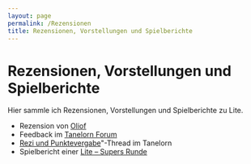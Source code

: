 ```yaml
---
layout: page
permalink: /Rezensionen
title: Rezensionen, Vorstellungen und Spielberichte
---
```


# Rezensionen, Vorstellungen und Spielberichte

Hier sammle ich Rezensionen, Vorstellungen und Spielberichte zu Lite.

- Rezension von [Oliof](http://oliof.blogspot.de/2015/05/lese-rezension-lite.html)
- Feedback im [Tanelorn Forum](http://www.tanelorn.net/index.php/topic,96900.0.html)
- [Rezi und Punktevergabe](http://www.tanelorn.net/index.php/topic,97572.0.html)"-Thread im Tanelorn
- Spielbericht einer [Lite &ndash; Supers Runde](http://belchion.rsp-blogs.de/2016/06/07/spielbericht-lite-supers-auf-dem-burg-con/)
